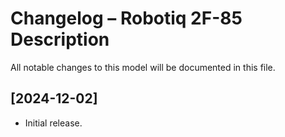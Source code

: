 # Changelog – Robotiq 2F-85 Description

All notable changes to this model will be documented in this file.

## [2024-12-02]
- Initial release.
